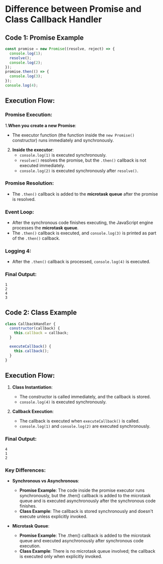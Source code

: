 # Difference between Promise and Class Callback Handler

## Code 1: Promise Example

```javascript
const promise = new Promise((resolve, reject) => {
  console.log(1);
  resolve();
  console.log(2);
});
promise.then(() => {
  console.log(3);
});
console.log(4);
```

## Execution Flow:

### Promise Execution:

1.**When you create a new Promise**:
   - The executor function (the function inside the `new Promise()` constructor) runs immediately and synchronously.

2. **Inside the executor**:
   - `console.log(1)` is executed synchronously.
   - `resolve()` resolves the promise, but the `.then()` callback is not executed immediately.
   - `console.log(2)` is executed synchronously after `resolve()`.

### Promise Resolution:

- The `.then()` callback is added to the **microtask queue** after the promise is resolved.

### Event Loop:

- After the synchronous code finishes executing, the JavaScript engine processes the **microtask queue**.
- The `.then()` callback is executed, and `console.log(3)` is printed as part of the `.then()` callback.

### Logging 4:

- After the `.then()` callback is processed, `console.log(4)` is executed.

### Final Output:
```
1
2
4
3
```

## Code 2: Class Example

```javascript
class CallbackHandler {
  constructor(callback) {
    this.callback = callback;
  }

  executeCallback() {
    this.callback();
  }
}
```

## Execution Flow:

1. **Class Instantiation**:
   - The constructor is called immediately, and the callback is stored.
   - `console.log(4)` is executed synchronously.

2. **Callback Execution**:
   - The callback is executed when `executeCallback()` is called.
   - `console.log(1)` and `console.log(2)` are executed synchronously.

### Final Output:
```
4
1
2
```

### Key Differences:

- **Synchronous vs Asynchronous**:

  - **Promise Example**: The code inside the promise executor runs synchronously, but the .then() callback is added to the microtask queue and is executed asynchronously after the synchronous code finishes.
  - **Class Example**: The callback is stored synchronously and doesn't execute unless explicitly invoked.

- **Microtask Queue**:
  - **Promise Example**: The .then() callback is added to the microtask queue and executed asynchronously after synchronous code execution.
  - **Class Example**: There is no microtask queue involved; the callback is executed only when explicitly invoked.
